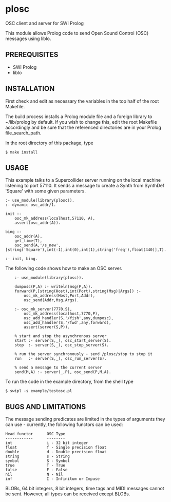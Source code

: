 # plosc
OSC client and server for SWI Prolog


This module allows Prolog code to send Open Sound Control (OSC)
messages using liblo.


## PREREQUISITES

- SWI Prolog
- liblo


## INSTALLATION

First check and edit as necessary the variables in the top half of the
root Makefile.

The build process installs a Prolog module file and a foreign library
to ~/lib/prolog by default. If you wish to change this, edit the root Makefile
accordingly and be sure that the referenced directories are in your
Prolog file_search_path.

In the root directory of this package, type

	$ make install



## USAGE

This example talks to a Supercollider server running on the local machine
listening to port 57110. It sends a message to create a Synth from SynthDef 'Square'
with some given parameters.

```
:- use_module(library(plosc)).
:- dynamic osc_addr/1.

init :-
	osc_mk_address(localhost,57110, A),
	assert(osc_addr(A)).

bing :-
	osc_addr(A),
	get_time(T),
	osc_send(A,'/s_new',[string('Square'),int(-1),int(0),int(1),string('freq'),float(440)],T).

:- init, bing.
```


The following code shows how to make an OSC server.
```
	:- use_module(library(plosc)).

	dumposc(P,A) :- writeln(msg(P,A)).
	forward(P,[string(Host),int(Port),string(Msg)|Args]) :- 
		osc_mk_address(Host,Port,Addr),
		osc_send(Addr,Msg,Args).

	:- osc_mk_server(7770,S), 
		osc_mk_address(localhost,7770,P),
		osc_add_handler(S,'/fish',any,dumposc),
		osc_add_handler(S,'/fwd',any,forward),
		assert(server(S,P)).

	% start and stop the asynchronous server
	start :- server(S,_), osc_start_server(S).
	stop  :- server(S,_), osc_stop_server(S).

	% run the server synchronously - send /plosc/stop to stop it
	run   :- server(S,_), osc_run_server(S).

	% send a message to the current server
	send(M,A) :- server(_,P), osc_send(P,M,A).
```
	

To run the code in the example directory, from the shell type

	$ swipl -s example/testosc.pl



## BUGS AND LIMITATIONS

The message sending predicates are limited in the types of arguments
they can use - currently, the following functors can be used:

	Head functor      OSC Type
	------------      --------
	int               i - 32 bit integer
	float             f - Single precision float
	double            d - Double precision float
	string            s - String
	symbol            S - Symbol
	true              T - True
	false             F - False
	nil               N - Nil
	inf               I - Infinitum or Impuse

BLOBs, 64 bit integers, 8 bit integers, time tags and MIDI messages cannot be sent.
However, all types can be received except BLOBs.


